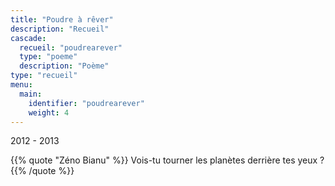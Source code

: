 ```yaml
---
title: "Poudre à rêver"
description: "Recueil"
cascade:
  recueil: "poudrearever"
  type: "poeme"
  description: "Poème"
type: "recueil"
menu:
  main:
    identifier: "poudrearever"
    weight: 4
---
```


2012 - 2013

{{% quote "Zéno Bianu" %}}
Vois-tu tourner les planètes derrière tes yeux ?
{{% /quote %}}
